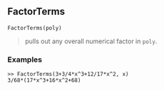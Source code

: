 ## FactorTerms 

```
FactorTerms(poly)
``` 

> pulls out any overall numerical factor in `poly`.

### Examples
```  
>> FactorTerms(3+3/4*x^3+12/17*x^2, x)
3/68*(17*x^3+16*x^2+68)
```